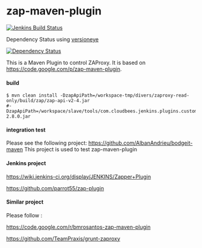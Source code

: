 zap-maven-plugin
================

[![Jenkins Build Status](http://home.nabla.mobi:8380/jenkins/job/zap-maven-plugin-nightly/badge/icon)](http://home.nabla.mobi:8380/jenkins/job/zap-maven-plugin-nightly)

Dependency Status using [versioneye](https://www.versioneye.com/users/AlbanAndrieu)

[![Dependency Status](https://www.versioneye.com/user/projects/55279e012ced4f5816000583/badge.svg?style=flat)](https://www.versioneye.com/user/projects/55279e012ced4f5816000583/visual)

This is a Maven Plugin to control ZAProxy. It is based on https://code.google.com/p/zap-maven-plugin.

#### build

```
$ mvn clean install -DzapApiPath=/workspace-tmp/divers/zaproxy-read-only/build/zap/zap-api-v2-4.jar
#-DzapApiPath=/workspace/slave/tools/com.cloudbees.jenkins.plugins.customtools.CustomTool/ZAPROXY/ZAP_2.8.0/ZAP_2.8.0/zap-2.8.0.jar
```

#### integration test

Please see the following project: https://github.com/AlbanAndrieu/bodgeit-maven
This project is used to test zap-maven-plugin

#### Jenkins project

https://wiki.jenkins-ci.org/display/JENKINS/Zapper+Plugin

https://github.com/parrot55/zap-plugin

#### Similar project

Please follow :

https://code.google.com/r/bmrosantos-zap-maven-plugin

https://github.com/TeamPraxis/grunt-zaproxy

